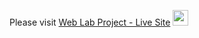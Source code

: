 Please visit <a href="asharahmed1.github.io/web-lab">Web Lab Project - Live Site</a> <img src="https://cultofthepartyparrot.com/parrots/hd/githubparrot.gif" width="25" height="25"/>
